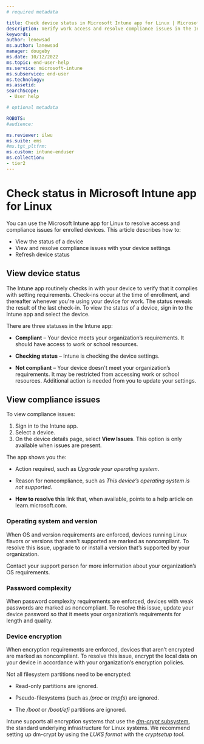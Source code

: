 ```yaml
---
# required metadata

title: Check device status in Microsoft Intune app for Linux | Microsoft Docs
description: Verify work access and resolve compliance issues in the Intune app for Linux. 
keywords: 
author: lenewsad
ms.author: lanewsad
manager: dougeby
ms.date: 10/12/2022
ms.topic: end-user-help
ms.service: microsoft-intune
ms.subservice: end-user
ms.technology:
ms.assetid: 
searchScope:
 - User help

# optional metadata

ROBOTS:  
#audience:

ms.reviewer: ilwu 
ms.suite: ems
#ms.tgt_pltfrm:
ms.custom: intune-enduser
ms.collection:
- tier2
---
```


# Check status in Microsoft Intune app for Linux 
You can use the Microsoft Intune app for Linux to resolve access and compliance issues for enrolled devices. This article describes how to:

* View the status of a device  
* View and resolve compliance issues with your device settings   
* Refresh device status 

## View device status  
The Intune app routinely checks in with your device to verify that it complies with setting requirements. Check-ins occur at the time of enrollment, and thereafter whenever you're using your device for work. The status reveals the result of the last check-in. To view the status of a device, sign in to the Intune app and select the device. 

There are three statuses in the Intune app:  

 * **Compliant** – Your device meets your organization’s requirements. It should have access to work or school resources.   

 * **Checking status** – Intune is checking the device settings.     

 * **Not compliant** – Your device doesn't meet your organization’s requirements. It may be restricted from accessing work or school resources. Additional action is needed from you to update your settings.  

## View compliance issues 

To view compliance issues: 

1. Sign in to the Intune app.
2. Select a device. 
3. On the device details page, select **View Issues**. This option is only available when issues are present. 

The app shows you the: 

  * Action required, such as *Upgrade your operating system*. 

  * Reason for noncompliance, such as *This device’s operating system is not supported*. 

  * **How to resolve this** link that, when available, points to a help article on learn.microsoft.com.  

### Operating system and version 
When OS and version requirements are enforced, devices running Linux flavors or versions that aren't supported are marked as noncompliant. To resolve this issue, upgrade to or install a version that’s supported by your organization.  

Contact your support person for more information about your organization’s OS requirements.  

### Password complexity 

When password complexity requirements are enforced, devices with weak passwords are marked as noncompliant. To resolve this issue, update your device password so that it meets your organization’s requirements for length and quality.  

### Device encryption  
When encryption requirements are enforced, devices that aren’t encrypted are marked as noncompliant. To resolve this issue, encrypt the local data on your device in accordance with your organization’s encryption policies. 

Not all filesystem partitions need to be encrypted:    

  * Read-only partitions are ignored. 

  * Pseudo-filesystems (such as */proc* or *tmpfs*) are ignored. 

  * The */boot* or */boot/efi* partitions are ignored.  

Intune supports all encryption systems that use the [*dm-crypt* subsystem](https://gitlab.com/cryptsetup/cryptsetup/-/wikis/DMCrypt), the standard underlying infrastructure for Linux systems. We recommend setting up dm-crypt by using the *LUKS format* with the *cryptsetup tool*.  